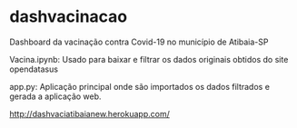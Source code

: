 # dashvacinacao
Dashboard da vacinação contra Covid-19 no município de Atibaia-SP

Vacina.ipynb: Usado para baixar e filtrar os dados originais obtidos do site opendatasus

app.py: Aplicação principal onde são importados os dados filtrados e gerada a aplicação web.

http://dashvaciatibaianew.herokuapp.com/
